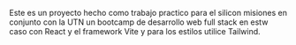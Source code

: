 Este es un proyecto hecho como trabajo practico para el silicon misiones en conjunto con la UTN un bootcamp de desarrollo web full stack en estw caso con React y el framework Vite y para los estilos utilice Tailwind.
